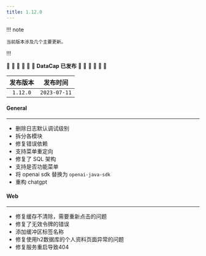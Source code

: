 ```yaml
---
title: 1.12.0
---
```


!!! note

    当前版本涉及几个主要更新。

!!!

:tada: :tada: :tada: :tada: :tada: :tada: **DataCap 已发布** :tada: :tada: :tada: :tada: :tada: :tada:

|   发布版本   |     发布时间     |
|:--------:|:------------:|
| `1.12.0` | `2023-07-11` |

#### General

---

- 删除日志默认调试级别
- 拆分各模块
- 修复错误依赖
- 支持菜单重定向
- 修复了 SQL 架构
- 支持是否功能菜单
- 将 openai sdk 替换为 `openai-java-sdk`
- 重构 chatgpt

#### Web

---

- 修复缓存不清除，需要重新点击的问题
- 修复了无效令牌的错误
- 添加缓冲区标签名称
- 修复使用h2数据库的个人资料页面异常的问题
- 修复服务重启导致404
